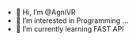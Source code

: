 - 👋 Hi, I’m @AgniVR
- 👀 I’m interested in Programming ...
- 🌱 I’m currently learning  FAST API

<!---
AgniVR/AgniVR is a ✨ special ✨ repository because its `README.md` (this file) appears on your GitHub profile.
You can click the Preview link to take a look at your changes.
--->

